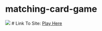 # matching-card-game
<img src="https://github.com/CharlesCreativeContent/CharlesCreativeContent/raw/main/images/gif3.gif" />
# Link To Site: <a href="https://poke-matchcards.netlify.app/">Play Here</a>

